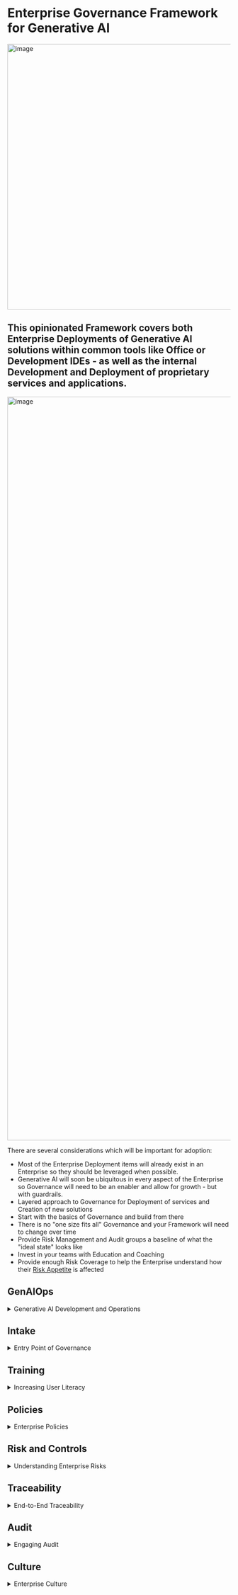 # Enterprise Governance Framework for Generative AI
<img width="600" alt="image" src="https://user-images.githubusercontent.com/121593006/236930142-97eb9410-6d36-4634-90ca-ca1009a775bb.png">

## This opinionated Framework covers both Enterprise Deployments of Generative AI solutions within common tools like Office or Development IDEs - as well as the internal Development and Deployment of proprietary services and applications.

<img width="1680" alt="image" src="https://github.com/MKQuantum/GenerativeAIFramework/assets/121593006/0ada2a3d-569c-46ec-9c66-bd2c97e7ab5d">

There are several considerations which will be important for adoption: 

* Most of the Enterprise Deployment items will already exist in an Enterprise so they should be leveraged when possible.
* Generative AI will soon be ubiquitous in every aspect of the Enterprise so Governance will need to be an enabler and allow for growth - but with guardrails.
* Layered approach to Governance for Deployment of services and Creation of new solutions
* Start with the basics of Governance and build from there
* There is no "one size fits all" Governance and your Framework will need to change over time
* Provide Risk Management and Audit groups a baseline of what the "ideal state" looks like
* Invest in your teams with Education and Coaching
* Provide enough Risk Coverage to help the Enterprise understand how their [Risk Appetite](https://www.theirm.org/what-we-say/thought-leadership/risk-appetite-and-tolerance/) is affected


## GenAIOps

<details>
  <summary>Generative AI Development and Operations</summary>
  <br>
  
[DevOps](https://resources.github.com/devops/) and [MLOps](https://www.databricks.com/glossary/mlops#:~:text=MLOps%20stands%20for%20Machine%20Learning,then%20maintaining%20and%20monitoring%20them.) culture and best practices can help Development teams get their solutions to Production in standardized, repeatable, secure, and optimized workflows.

These best practices can be applied to Generative AI to help teams create solutions and deploy them in Enterprises.

The following opinionated GenAI DevOps Pipelines could be combined with a Lightweight Technology Policy and Standard to provide an Enterprise with holistic and practical guidelines for the following:

- [ ] Repeatable processes and enterprise approved tools to develop and deploy Generative AI solutions
- [ ] High level Enterprise statement of objectives, and realistic way of realizing goals
- [ ] Mandatory requirements that support the Technology Policy

<details>
  
  <summary>GenAI Technology Policy</summary>
<br>

  | Policy Domain | Domain Details |
| ------------- | ------------- |
| **Policy Statement**  | Generative AI is becoming an ubiquitous technology within Business and Technology, and it is the policy of the Enterprise to protect all company data and development assets, as well as customer information, from exposure that would violate regulatory requirements and the Enterprise Risk Appetite   during the Development, Testing, and Deployment of GenAI solutions.  <br /> <br /> The Policy may also be considered a Code of Conduct, or [Code of Pratice](https://ised-isde.canada.ca/site/ised/en/consultation-development-canadian-code-practice-generative-artificial-intelligence-systems/canadian-guardrails-generative-ai-code-practice) which could align to Government Regulations such as the [Artificial Intelligence and Data Act (AIDA)](https://ised-isde.canada.ca/site/innovation-better-canada/en/artificial-intelligence-and-data-act-aida-companion-document) which is being designed to guide AI in a positive direction for all Canadians. It will also be a living document to remain aligned to continuously changing EU and UA regulations; such as [EU AI Act](https://www.europarl.europa.eu/news/en/headlines/society/20230601STO93804/eu-ai-act-first-regulation-on-artificial-intelligence) and the [National AI Commission Act.](https://www.congress.gov/bill/118th-congress/house-bill/4223?s=1&r=1) |
| **Policy Context** | Internal Generative AI development and deployments that are created within the Enterprise - leveraing tools, services, and models provided from internal or external sources. |
| **Development & Operations Responsibilities** | All Development and Operations staff are responsible for protecting corporate and customer data and information during GenAI development.  Details on appropirate tools, services, APIs, Open Source resources which are found in the GenAI Technology Standard, will be followed.
| **Risk and Audit Responsibilities** | Risk, Governance, and Internal Audit will perform periodic reviews of GenAI development solutions that are holistic and included all phases of the software lifecycle - including Production monitoring and retraining of relevant models. |
| **Multi-Disciplinary Teams Responsibilities** | Teams such as HR and Legal will need to be informed of Generative AI development within an Enterprise for legal considerations as well as HR onboarding and training requirements for relevant employees.  |
| **Owner** | Enterprise Owner (will vary for each Enterprise) |
  
  <br>
  
</details>

<details>

<summary>GenAI Technology Standard</summary>

<br>

 | Standard Domain | Domain Details |
| ------------- | ------------- |
| **Description of Standard** | While there are standards being created to address the users of [consumer generative AI services](https://rankingdigitalrights.org/mini-report/introducing-rdrs-preliminary-standards-for-generative-ai/), this standard is focused on providing mandatory guardrails and requirements to support an Enterprise's Policy for internal Development, Testing, and Deployment of Generative AI solutions. |
| **Standard Specification** | All internal Development of Generative AI services and applications will adopt the following guardrails and requirements: <br /><br /> 1. Traditional software delivery, QA Testing. and DevOps best practices will be followed. <br /> 2. Generative AI Services & Tools will follow a standard intake process that includes a review of data, service/tool provide, cloud roadmap, risk appetite, and use case.  <br /> 3. [Prompt Engineering Best Practices](https://learn.microsoft.com/en-us/azure/ai-services/openai/concepts/prompt-engineering#best-practices) will be followed for all services or applications that leverage prompt-based models. <br /> 4. The Large Language Models used for the services and applications will be documented and details will be made available to Risk and Governance teams, Internal and Exeternal Audit, and other stakeholders on demand. <br /> 5. If an Enterprise's own data to generate prompt responses, only approved [Retrieval Augmented Generation](https://learn.microsoft.com/en-us/azure/machine-learning/concept-retrieval-augmented-generation?view=azureml-api-2#:~:text=Retrieval%20Augmented%20Generation%20(RAG)%20is,is%20currently%20in%20public%20preview) will be leveraged. <br /> 6. Developers will complete training courses which provide a fundamental background on Generative AI ([Microsoft AI Fundamentals for example](https://learn.microsoft.com/en-us/certifications/exams/ai-900/)). As well as training specific for Generative AI Development ([OpenAI Services Training for example](https://learn.microsoft.com/en-us/training/paths/develop-ai-solutions-azure-openai/))
| **Where to Apply This Standard** | This standard applies to all Development and Delivery teams within the Enterprise - including external developers and engineers who are working on proprietary applications and services. |
| **Owner** | Enterprise Owner (will vary for each Enterprise) | 

<br>

| **Standard Terms** | **Description**  |
| :-----: | :---: |
| Generative AI (GenAI) | Generative AI is a type of artificial intelligence technology that can produce various types of content, including text, imagery, audio and synthetic data. ([techtarget.com](https://www.techtarget.com/searchenterpriseai/definition/generative-AI))  |
| Large Language Models (LLM)| A large language model, or LLM, is a deep learning algorithm that can recognize, summarize, translate, predict and generate text and other content based on knowledge gained from massive datasets. ([nvidia.com](https://blogs.nvidia.com/blog/2023/01/26/what-are-large-language-models-used-for/#:~:text=A%20large%20language%20model%2C%20or,successful%20applications%20of%20transformer%20models.))  |
| Retrieval Augmented Generation| RAG retrieves data from outside the language model and augments the prompts by adding the relevant retrieved data in context ([AWS](https://aws.amazon.com/blogs/machine-learning/question-answering-using-retrieval-augmented-generation-with-foundation-models-in-amazon-sagemaker-jumpstart/#:~:text=To%20solve%20the%20constraints%20we,introduced%20by%20Lewis%20et%20al.))   |
| AI Hallucinations| When an AI is perceiving something that is not real. |

<br>

| **Standard Servies & Tools Review Topics** | **Description**  |
| :-----: | :---: |
| Review Context| To help enable Enterprises with onboarding of Services and Tools, the following topics could be leveraged as a checklist to help streamline governance and security reviews by providing a baseline set of criteria. |
| Enterprise Cloud Provider | Cloud Provider's such as AWS and Azure have started releasing Generative AI tools, APIs, and Services (GenAI Development as a Service for example) such as [Azure Promptflow](https://techcommunity.microsoft.com/t5/ai-machine-learning-blog/harness-the-power-of-large-language-models-with-azure-machine/ba-p/3828459) and [Amazon Kendra](https://aws.amazon.com/blogs/machine-learning/quickly-build-high-accuracy-generative-ai-applications-on-enterprise-data-using-amazon-kendra-langchain-and-large-language-models/).  If the Enterprise preferred Cloud Provider provided Generative AI development tooling, it may be easier to have the service or tool certified for Enterprise use.  |
| Service Certification | An Enterprise may already have a process in place to Certify Cloud services or tooling with existing checklists for common topics such as security, traceability, audit, logging, and etc.  Tools such as Azure Promptflow or Amazon Kendra could also be onboarded leveraging existing processes like this - providing Governance decision makers with criteria and review topices they are familiar with. |
| Open Source Maturity | If the Enterprise has an existing [Open Source Program Office](https://github.blog/2023-03-13-an-open-source-project-to-empower-ospos-everywhere/) and is comfortable with the use of Open Source tooling, leveraging Generative AI Open Source services and tools should follow existing processes.  But, for an Enterprise that does not currently have governance and management in place for Open Source tools, the overhead of onboarding new tools available in the Open Source community may be too time consuming.  Tools provided by preferred Cloud Providers may be a better option until Open Source maturity has increased. |
| Enterprise Industry | An Enterprise security stance and risk appetite will be driven by its Industry.  For example, Financial Institutions, Retail, Insurance, and Health Care companies all have different regulations and requirements that drive all of their decisions regarding services and tools.  When making a decision on Generative AI development services and tools, its important to consider what regulations or requirements will need to be followed.  For example. if an Enterprise is developing a Generative AI application for processes that are related to financial reporting, they may need to consider the controls that will be reviewed as part of a [SOX Audit](https://www.sarbanes-oxley-101.com/sarbanes-oxley-audits.htm).  However, if the Enterprise process is not related to requlations or requirements, there will be more lenient controls and security controls. |
| Data Classification | Any decisions on services or tooling that will be leveraged for Generative AI development should factor in the classification of the data that will be leveraged by the Language Models.  Data controls and governance for restricted or confidential data are much more strict than internal or public data. |
|Data Residency | There are data residency requirements for regions around the World which need to be considered for Generative AI development.  For example, the [General Data Protection Regulation](https://www.wired.co.uk/article/what-is-gdpr-uk-eu-legislation-compliance-summary-fines-2018) requires personal data for EU residents needs to stay in the EU.  This is an important consideration for Open Source tools or other Services that may be sending data to other regions around the world. |
| Enterprise Risk Appetite | The [Enterprise Risk Appetite](https://www.theirm.org/what-we-say/thought-leadership/risk-appetite-and-tolerance/) is the amount of risk an Enterprise is willing to take on to meet its objectives.  This is an important factor for Generative AI development since its such a game-changer for the Industry.  An Enterprise who has bee traditionally conservative may update their Risk Appetite to take advantage of the tremendous potential of Generative AI Capabilities.  | 

</details>

<img width="1670" alt="image" src="https://github.com/MKQuantum/GenerativeAIFramework/assets/121593006/0bbb1c17-ce08-4405-aec9-fee233cf8565">


</details>

## Intake

<details>
  <summary>Entry Point of Governance</summary>
  <br>
The intake is the entry point for a Governance Framework and may be different for various teams in the Enterprise.  Teams that are using Generative AI apps as a Service, such as leveraging it within an Excel sheet, will have a different entry point then teams that are creating solutions.  With the proliferation of Generative AI within browsers and other ubiquitous tools, understanding the existing security and access controls of existing tools and platforms may be a good starting point to provide assurance that risks are covered.

For situations where teams are leveraging Generative AI services that are provided within an Enterprises in a controlled manner, a web form with the following details may be also be a possibility:

- [ ] Name
- [ ] Department
- [ ] Use case
- [ ] Approvals from one-up Manager Name

For development teams that are creating solutions, the Enterprises existing processes to control Open Source dependencies and access controls to development environments could act as the first layer of defense.  
</details>

## Training
<details>
  <summary>Increasing User Literacy</summary>
  <br>
While training AI Models is important, it is equally as important to train your Enterprise users to help increase their Generative AI literacy.  Training is important for all new concepts and technologies within an Enterprise, but is even more important for technologies such as Generative AI that will have a profound effect on users daily work - and the risk appetite of the Enterprise.

Some example of Training courses that could be provided are:

- [ ] High Level Introduction to AI (What is AI? What are considerations for society and business?)
- [ ] Understanding Risk and Bias in AI
- [ ] DevOps and Cloud Native best practices fo AI
- [ ] Generative AI Introduction
- [ ] Generative AI Development

</details>

## Policies
<details>
  <summary>Enterprise Policies</summary>
  <br>
Effective Enterprise Policies need to include some basic components to be effective:

* Endorsed by Leadership
* Relevant to Enterprise Values
* Realistic and Measurable
* Scalable as the Enterprise Transforms
* Most Importantly - Enforceable

The Enterprise will need to make a decision whether to add Generative AI considerations into their existing Policies (Data, Cybersecurity, Development, etc.) or create new Policies and Procedures specifically for Generative AI.

With each approach, the following considerations may need to be addressed:

- [ ] Transparency on how the Enterprise will use Generative AI (Text Generation for example)
- [ ] Show stakeholder involvement from across the Enterprise (Legal, Tech, Business, HR, etc.)
- [ ] Make it a [Living Document](https://www.cio.com/article/472690/6-best-practices-to-develop-a-corporate-use-policy-for-generative-ai.html) to show the Enterprise Policy is keeping up to date
- [ ] Ensure the language is inclusive of all stakeholders and not just a tech audience

</details>

## Risk and Controls

<details>
  <summary>Understanding Enterprise Risks</summary>
  <br>
A Risk and Controls Matrix is a tool that can help the [3 Lines of Defence](https://github.blog/2023-02-24-3-ways-to-meet-compliance-needs-without-slowing-down-agility/) have a common understanding of Risk in the Enterprise, highlight any control gaps, and provide a realistic path to address any gaps of deficiencies.

It's important for any new Technology to start with basic controls, such as code reviews, and then over time add controls that are more specific to the technology (such as Retrieval Augmented Generation for Generative AI).

The matrix below should be considered a starting point to cover the basic controls and will be expanded overtime here and within Enterprises who chose to adopt this Framework, to include controls specific to Generative AI.

<img width="1383" alt="image" src="https://github.com/MKQuantum/GenerativeAIFramework/assets/121593006/18b67040-f719-42ab-8ca4-68961acade3b">
</details>

## Traceability
<details>
  <summary>End-to-End Traceability</summary>
  <br>
Traceability is important in Governance because it allows you to follow the trail back to the source - whether you are governing software development, data ownership, infrastructure as code, and financial reporting.

By following this Framework, you will have several basic components needed for traceability:

- [ ] A consistent intake process will allow the Enterprise to understand the population of Generative AI solutions
- [ ] An approval process will provide oversight and an audit trail
- [ ] Access control in the GenAIOps pipeline
- [ ] Documented training attendance
</details>

## Audit
<details>
  <summary>Engaging Audit</summary>
  <br>
Audit can sometimes be considered an after-thought when implementing new technologies within an Enterprise. But as the Third Line of Defense they are an important stakeholder that needs to be included early and often.  

Ensure that they are a stakeholder and understand each component of this Framework.
</details>

## Culture
<details>
  <summary>Enterprise Culture</summary>
  <br>
In the blog post [Moore's Law for Everything](https://moores.samaltman.com), Sam Altman highlights the power of AI to change our society.  

For an Enterprise who wants to leverage Generative AI, it's important to remember there is an ingrained culture within the Enterprise society that will need to be addressed.

Training is a required next step, but it will be important for an Enterprise to work with HR and other stakeholders to ensure a holistic and inclusive people change management exercise is conducted.  

Some topics that may need to be addressed are:

- [ ] Is Generative AI an enabler or replacement for people in the Enterprise?
- [ ] How will people's work be evaluated if it was created with Generative AI?
- [ ] Will the yearly bonus be different for people who use Generative AI and those that don't?
- [ ] Will Generative make the Enterprise culture more or less inclusive?
</details>


